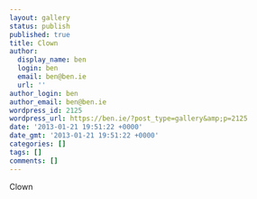 ```yaml
---
layout: gallery
status: publish
published: true
title: Clown
author:
  display_name: ben
  login: ben
  email: ben@ben.ie
  url: ''
author_login: ben
author_email: ben@ben.ie
wordpress_id: 2125
wordpress_url: https://ben.ie/?post_type=gallery&amp;p=2125
date: '2013-01-21 19:51:22 +0000'
date_gmt: '2013-01-21 19:51:22 +0000'
categories: []
tags: []
comments: []
---
```

<p>Clown</p>
